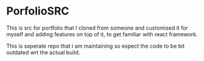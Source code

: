 # PorfolioSRC
This is src for portfolio that I cloned from someone and customised it for myself and adding features on top of it, to get familiar with react framework.

This is seperate repo that i am maintaining so expect the code to be bit outdated wrt the actual build.
